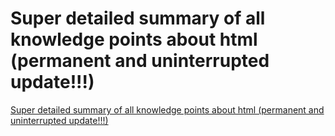 # Super detailed summary of all knowledge points about html (permanent and uninterrupted update!!!)
[Super detailed summary of all knowledge points about html (permanent and uninterrupted update!!!)](https://aiwithcloud.com/2022/09/15/super_detailed_summary_of_all_knowledge_points_about_html_permanent_and_uninterrupted_update/)